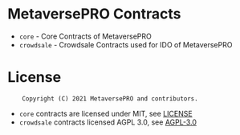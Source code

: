 # MetaversePRO Contracts

* `core` - Core Contracts of MetaversePRO
* `crowdsale` - Crowdsale Contracts used for IDO of MetaversePRO

# License

```
    Copyright (C) 2021 MetaversePRO and contributors.
```

* `core` contracts are licensed under MIT, see [LICENSE](LICENSE)
* `crowdsale` contracts licensed AGPL 3.0, see [AGPL-3.0](https://www.gnu.org/licenses/agpl-3.0.en.html)
